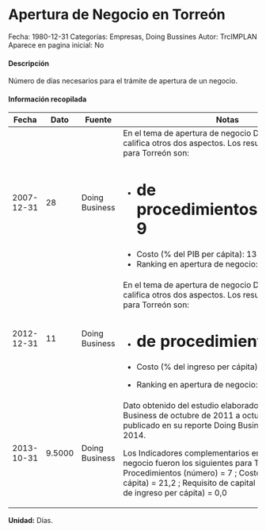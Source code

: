 Apertura de Negocio en Torreón
=====

Fecha: 1980-12-31
Categorías: Empresas, Doing Bussines
Autor: TrcIMPLAN
Aparece en pagina inicial: No

#### Descripción

Número de días necesarios para el trámite de apertura de un negocio.

#### Información recopilada

<table class="table table-hover table-bordered matriz">
<thead>
<tr>
<th>Fecha</th>
<th>Dato</th>
<th>Fuente</th>
<th>Notas</th>
</tr>
</thead>
<tbody>
<tr>
<td>2007-12-31</td>
<td class="derecha">28</td>
<td>Doing Business</td>
<td>En el tema de apertura de negocio Doing Business califica otros dos aspectos. Los resultados de 2007 para Torreón son: 

- # de procedimientos/trámites: 9 
- Costo (% del PIB per cápita): 13 
- Ranking en apertura de negocio: 6</td>
</tr>
<tr>
<td>2012-12-31</td>
<td class="derecha">11</td>
<td>Doing Business</td>
<td>En el tema de apertura de negocio Doing Business califica otros dos aspectos. Los resultados de 2012 para Torreón son:

- # de procedimientos: 7
- Costo (% del ingreso per cápita): 12.8

- Ranking en apertura de negocio: 22</td>
</tr>
<tr>
<td>2013-10-31</td>
<td class="derecha">9.5000</td>
<td>Doing Business</td>
<td>Dato obtenido del estudio elaborado por Doing Business de octubre de 2011 a octubre de 2013 y publicado en su reporte Doing Business en México 2014.

Los Indicadores complementarios en apertura de un negocio fueron los siguientes para Torreón:
Procedimientos (número) = 7 ; 
Costo (% de ingreso per cápita) = 21,2 ;
Requisito de capital mínimo pagado (% de ingreso per cápita) = 0,0</td>
</tr>
</tbody>
</table>

<b>Unidad:</b> Días.





